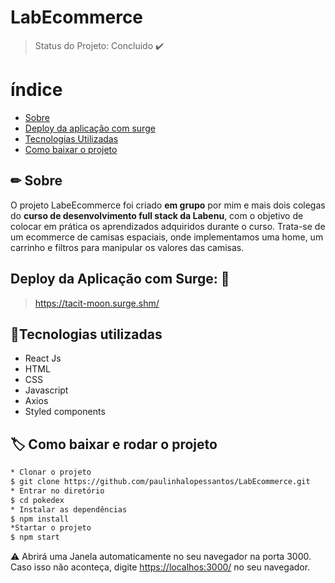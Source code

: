 # LabEcommerce

> Status do Projeto: Concluido :heavy_check_mark:

# índice
  
  - [Sobre](#-Sobre)
  - [Deploy da aplicação com surge](#-Deploy-da-aplicação-com-surge)
  - [Tecnologias Utilizadas](#-Tecnologias-Utilizadas)
  - [Como baixar o projeto](#-Como-baixar-o-projeto)
 
## ✏ Sobre
O projeto LabeEcommerce foi criado **em grupo** por mim e mais dois colegas do **curso de desenvolvimento full stack da Labenu**, com o objetivo de colocar em prática os aprendizados adquiridos durante o curso.
Trata-se de um ecommerce de camisas espaciais, onde implementamos uma home, um carrinho e filtros para manipular os valores das camisas.

## Deploy da Aplicação com Surge: :dash:
> <https://tacit-moon.surge.shm/>


## 📌Tecnologias utilizadas
- React Js
- HTML
- CSS
- Javascript
- Axios
- Styled components
## 🏷 Como baixar e rodar o projeto
```Bash
* Clonar o projeto
$ git clone https://github.com/paulinhalopessantos/LabEcommerce.git
* Entrar no diretório
$ cd pokedex
* Instalar as dependências
$ npm install
*Startar o projeto
$ npm start
```
⚠ Abrirá uma Janela automaticamente no seu navegador na porta 3000. Caso isso não aconteça, digite <https://localhos:3000/> no seu navegador.

